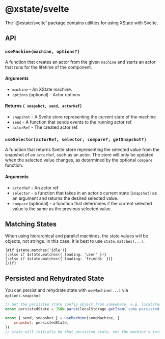 # @xstate/svelte

The '@xstate/svelte' package contains utilities for using XState with Svelte.

## API

### `useMachine(machine, options?)`

A function that creates an actor from the given `machine` and starts an actor that runs for the lifetime of the component.

#### Arguments

- `machine` - An XState machine.
- `options` (optional) - Actor options

#### Returns `{ snapshot, send, actorRef}`

- `snapshot` - A Svelte store representing the current state of the machine
- `send` - A function that sends events to the running actor ref.
- `actorRef` - The created actor ref.

### `useSelector(actorRef, selector, compare?, getSnapshot?)`

A function that returns Svelte store representing the selected value from the snapshot of an `actorRef`, such as an actor. The store will only be updated when the selected value changes, as determined by the optional `compare` function.

#### Arguments

- `actorRef` - An actor ref
- `selector` - a function that takes in an actor's current state (`snapshot`) as an argument and returns the desired selected value.
- `compare` (optional) - a function that determines if the current selected value is the same as the previous selected value.

## Matching States

When using hierarchical and parallel machines, the state values will be objects, not strings. In this case, it is best to use `state.matches(...)`.

```svelte
{#if $state.matches('idle')}
{:else if $state.matches({ loading: 'user' })}
{:else if $state.matches({ loading: 'friends' })}
{/if}
```

## Persisted and Rehydrated State

You can persist and rehydrate state with `useMachine(...)` via `options.snapshot`:

```javascript
// Get the persisted state config object from somewhere, e.g. localStorage
const persistedState = JSON.parse(localStorage.getItem('some-persisted-state-key'))

const { send, snapshot } = useMachine(someMachine, {
	snapshot: persistedState,
})
// state will initially be that persisted state, not the machine's initialState
```
